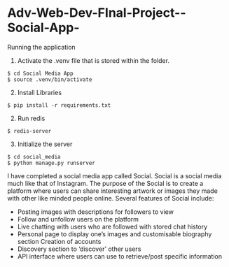 # Adv-Web-Dev-FInal-Project--Social-App-

Running the application
1. Activate the .venv file that is stored within the folder.
```
$ cd Social Media App
$ source .venv/bin/activate
```
2. Install Libraries
```
$ pip install -r requirements.txt
```
2. Run redis
```
$ redis-server
```
3. Initialize the server
```
$ cd social_media
$ python manage.py runserver
```

I have completed a social media app called Social. Social is a social media much like that of Instagram. The purpose of the Social is to create a platform where users can share interesting artwork or images they made with other like minded people online.
Several features of Social include:
- Posting images with descriptions for followers to view
- Follow and unfollow users on the platform
- Live chatting with users who are followed with stored chat history
- Personal page to display one’s images and customisable biography section Creation of accounts
- Discovery section to ‘discover’ other users
- API interface where users can use to retrieve/post specific information
